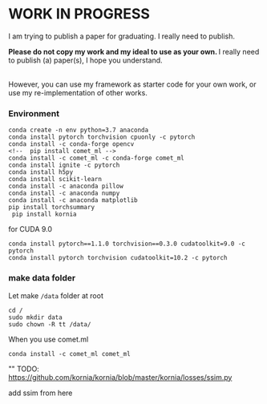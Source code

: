 # WORK IN PROGRESS
I am trying to publish a paper for graduating. I really need to publish.

<b> Please do not copy my work and my ideal to use as your own. </b> I really need to publish (a) paper(s), I hope you understand.
<br><br>

However, you can use my framework as starter code for your own work, or use my re-implementation of other works.


### Environment
```
conda create -n env python=3.7 anaconda
conda install pytorch torchvision cpuonly -c pytorch 
conda install -c conda-forge opencv
<!--  pip install comet_ml -->
conda install -c comet_ml -c conda-forge comet_ml
conda install ignite -c pytorch
conda install h5py
conda install scikit-learn
conda install -c anaconda pillow
conda install -c anaconda numpy
conda install -c anaconda matplotlib
pip install torchsummary 
 pip install kornia 
```

for CUDA 9.0

```shell script
conda install pytorch==1.1.0 torchvision==0.3.0 cudatoolkit=9.0 -c pytorch
conda install pytorch torchvision cudatoolkit=10.2 -c pytorch
```

### make data folder
Let make `/data` folder at root
```
cd /
sudo mkdir data
sudo chown -R tt /data/
```

When you use comet.ml
```shell script
conda install -c comet_ml comet_ml 
```

""
TODO: 
https://github.com/kornia/kornia/blob/master/kornia/losses/ssim.py

add ssim from here